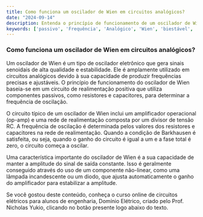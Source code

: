 ```yaml
---
title: Como funciona um oscilador de Wien em circuitos analógicos?
date: "2024-09-14"
description: Entenda o princípio de funcionamento de um oscilador de Wien em circuitos analógicos.
keywords: ['passivo', 'Frequência', 'Analógico', 'Wien', 'biestável', 'BJT', 'DC']
---
```


### Como funciona um oscilador de Wien em circuitos analógicos?

Um oscilador de Wien é um tipo de oscilador eletrônico que gera sinais senoidais de alta qualidade e estabilidade. Ele é amplamente utilizado em circuitos analógicos devido à sua capacidade de produzir frequências precisas e ajustáveis. O princípio de funcionamento do oscilador de Wien baseia-se em um circuito de realimentação positiva que utiliza componentes passivos, como resistores e capacitores, para determinar a frequência de oscilação.

O circuito típico de um oscilador de Wien inclui um amplificador operacional (op-amp) e uma rede de realimentação composta por um divisor de tensão RC. A frequência de oscilação é determinada pelos valores dos resistores e capacitores na rede de realimentação. Quando a condição de Barkhausen é satisfeita, ou seja, quando o ganho do circuito é igual a um e a fase total é zero, o circuito começa a oscilar.

Uma característica importante do oscilador de Wien é a sua capacidade de manter a amplitude do sinal de saída constante. Isso é geralmente conseguido através do uso de um componente não-linear, como uma lâmpada incandescente ou um diodo, que ajusta automaticamente o ganho do amplificador para estabilizar a amplitude.

Se você gostou deste conteúdo, conheça o curso online de circuitos elétricos para alunos de engenharia, Domínio Elétrico, criado pelo Prof. Nicholas Yukio, clicando no botão presente logo abaixo do texto.